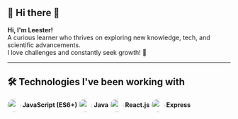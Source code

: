## 👾 Hi there 👋

**Hi, I'm Leester!**  
A curious learner who thrives on exploring new knowledge, tech, and scientific advancements.  
I love challenges and constantly seek growth! 🚀

---

## 🛠 Technologies I've been working with

<img src="https://cdn.jsdelivr.net/gh/devicons/devicon/icons/javascript/javascript-original.svg" width="30" height="30" style="border-radius: 50%; vertical-align: middle;" /> **JavaScript (ES6+)**
 <img src="https://cdn.jsdelivr.net/gh/devicons/devicon/icons/java/java-original.svg" width="30" height="30" style="border-radius: 50%; vertical-align: middle;" /> **Java**
 <img src="https://cdn.jsdelivr.net/gh/devicons/devicon/icons/react/react-original.svg" width="30" height="30" style="border-radius: 50%; vertical-align: middle;" /> **React.js**
 <img src="https://cdn.jsdelivr.net/gh/devicons/devicon/icons/express/express-original.svg" width="30" height="30" style="border-radius: 50%; background: white; vertical-align: middle;" /> **Express**
